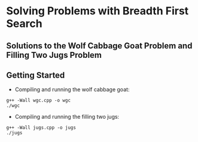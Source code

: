# Solving Problems with Breadth First Search

## Solutions to the Wolf Cabbage Goat Problem and Filling Two Jugs Problem

## Getting Started
* Compiling and running the wolf cabbage goat:
```
g++ -Wall wgc.cpp -o wgc
./wgc
```
* Compiling and running the filling two jugs:
```
g++ -Wall jugs.cpp -o jugs
./jugs
```
